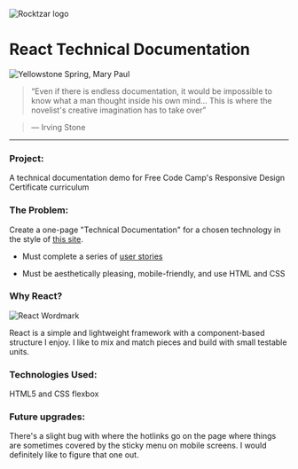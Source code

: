 

![Rocktzar logo](https://res.cloudinary.com/mpauldesigns/image/upload/c_scale,q_100,w_200/v1540421311/rocktzar_red.png)

# React Technical Documentation

![Yellowstone Spring, Mary Paul](https://res.cloudinary.com/mpauldesigns/image/upload/v1522457895/_3_DSC0345_b.jpg)

>“Even if there is endless documentation, it would be impossible to know what a man thought inside his own mind... This is where the novelist's creative imagination has to take over”

>― Irving Stone

---

### Project:

A technical documentation demo for Free Code Camp's Responsive Design Certificate curriculum

### The Problem:

Create a one-page "Technical Documentation" for a chosen technology in the style of [this site]( https://codepen.io/freeCodeCamp/full/NdrKKL).
  
* Must complete a series of [user stories](https://learn.freecodecamp.org/responsive-web-design/responsive-web-design-projects/build-a-technical-documentation-page)

* Must be aesthetically pleasing, mobile-friendly, and use HTML and CSS

### Why React?

![React Wordmark](https://res.cloudinary.com/mpauldesigns/image/upload/v1535207152/React_logo_wordmark.png)

React is a simple and lightweight framework with a component-based structure I enjoy. I like to mix and match pieces and build with small testable units.

### Technologies Used:

HTML5 and CSS flexbox

### Future upgrades:

There's a slight bug with where the hotlinks go on the page where things are sometimes covered by the sticky menu on mobile screens. I would definitely like to figure that one out.
